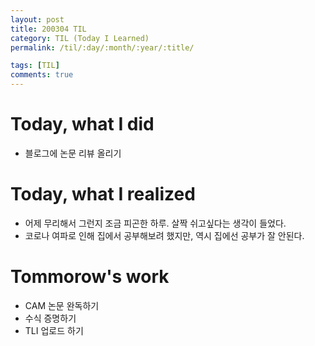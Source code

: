 ```yaml
---
layout: post
title: 200304 TIL
category: TIL (Today I Learned)
permalink: /til/:day/:month/:year/:title/

tags: [TIL]
comments: true
---
```


# Today, what I did
- 블로그에 논문 리뷰 올리기


# Today, what I realized
- 어제 무리해서 그런지 조금 피곤한 하루. 살짝 쉬고싶다는 생각이 들었다.
- 코로나 여파로 인해 집에서 공부해보려 했지만, 역시 집에선 공부가 잘 안된다.


# Tommorow's work
- CAM 논문 완독하기
- 수식 증명하기
- TLI 업로드 하기


